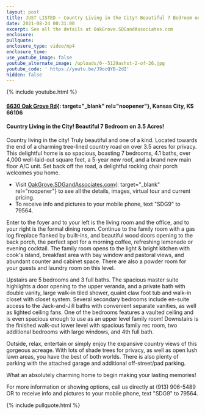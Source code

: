 ```yaml
---
layout: post
title: JUST LISTED ~ Country Living in the City! Beautiful 7 Bedroom on 3.5 Acres!
date: 2021-08-24 00:31:00
excerpt: See all the details at OakGrove.SDGandAssociates.com
enclosure:
pullquote:
enclosure_type: video/mp4
enclosure_time:
use_youtube_image: false
youtube_alternate_image: /uploads/0--5129ashst-2-of-26.jpg
youtube_code: ' https://youtu.be/J9ocQYB-2dI'
hidden: false
---
```

{% include youtube.html %}

#### [6630 Oak Grove Rd](http://oakgrove.ihousenet.com/){: target="_blank" rel="noopener"}, Kansas City, KS 66106

#### Country Living in the City\! Beautiful 7 Bedroom on 3.5 Acres\!

Country living in the city\! Truly beautiful and one of a kind. Located towards the end of a charming tree-lined country road on over 3.5 acres for privacy. This delightful home is so spacious, boasting 7 bedrooms, 4.1 baths, over 4,000 well-laid-out square feet, a 5-year new roof, and a brand new main floor A/C unit. Set back off the road, a delightful rocking chair porch welcomes you home.

* Visit [OakGrove.SDGandAssociates.com](http://oakgrove.ihousenet.com/){: target="_blank" rel="noopener"} to see all the details, images, virtual tour and current pricing.
* To receive info and pictures to your mobile phone, text "SDG9" to 79564.

Enter to the foyer and to your left is the living room and the office, and to your right is the formal dining room. Continue to the family room with a gas log fireplace flanked by built-ins, and beautiful wood doors opening to the back porch, the perfect spot for a morning coffee, refreshing lemonade or evening cocktail. The family room opens to the light & bright kitchen with cook's island, breakfast area with bay window and pastoral views, and abundant counter and cabinet space. There are also a powder room for your guests and laundry room on this level.

Upstairs are 5 bedrooms and 3 full baths. The spacious master suite highlights a door opening to the upper veranda, and a private bath with double vanity, large walk-in tiled shower, quaint claw foot tub and walk-in closet with closet system. Several secondary bedrooms include en-suite access to the Jack-and-Jill baths with convenient separate vanities, as well as lighted ceiling fans. One of the bedrooms features a vaulted ceiling and is even spacious enough to use as an upper level family room\! Downstairs is the finished walk-out lower level with spacious family rec room, two additional bedrooms with large windows, and 4th full bath.

Outside, relax, entertain or simply enjoy the expansive country views of this gorgeous acreage. With lots of shade trees for privacy, as well as open lush lawn areas, you have the best of both worlds. There is also plenty of parking with the attached garage and additional off-street/pad parking.

What an absolutely charming home to begin making your lasting memories\!

For more information or showing options, call us directly at (913) 906-5489 OR to receive info and pictures to your mobile phone, text "SDG9" to 79564.

{% include pullquote.html %}
